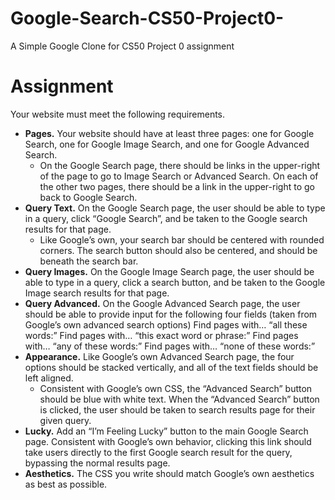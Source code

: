 # Google-Search-CS50-Project0-

A Simple Google Clone for CS50 Project 0 assignment

# Assignment

Your website must meet the following requirements.

* __Pages.__ Your website should have at least three pages: one for Google Search, one for Google Image Search, and one for Google Advanced Search.
  * On the Google Search page, there should be links in the upper-right of the page to go to Image Search or Advanced Search. On each of the other two pages, there should be a link in the upper-right to go back to Google Search.
* __Query Text.__ On the Google Search page, the user should be able to type in a query, click “Google Search”, and be taken to the Google search results for that page.
  * Like Google’s own, your search bar should be centered with rounded corners. The search button should also be centered, and should be beneath the search bar.
* __Query Images.__ On the Google Image Search page, the user should be able to type in a query, click a search button, and be taken to the Google Image search results for that page.
* __Query Advanced.__ On the Google Advanced Search page, the user should be able to provide input for the following four fields (taken from Google’s own advanced search options)
Find pages with… “all these words:”
Find pages with… “this exact word or phrase:”
Find pages with… “any of these words:”
Find pages with… “none of these words:”
* __Appearance.__ Like Google’s own Advanced Search page, the four options should be stacked vertically, and all of the text fields should be left aligned.
  * Consistent with Google’s own CSS, the “Advanced Search” button should be blue with white text. When the “Advanced Search” button is clicked, the user should be taken to search results page for their given query.
* __Lucky.__ Add an “I’m Feeling Lucky” button to the main Google Search page. Consistent with Google’s own behavior, clicking this link should take users directly to the first Google search result for the query, bypassing the normal results page.
* __Aesthetics.__ The CSS you write should match Google’s own aesthetics as best as possible.
